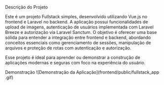 Descrição do Projeto

Este é um projeto Fullstack simples, desenvolvido utilizando Vue.js no frontend e Laravel no backend. A aplicação possui funcionalidades de upload de imagens, autenticação de usuários implementada com Laravel Breeze e autorização via Laravel Sanctum. O objetivo é oferecer uma base sólida para entender a integração entre frontend e backend, abordando conceitos essenciais como gerenciamento de sessões, manipulação de arquivos e proteção de rotas com autenticação e autorização.

Esse projeto é ideal para aprender ou demonstrar a construção de aplicações modernas e seguras com foco na experiência do usuário.

Demonstração
![Demonstração da Aplicação](frontend/public/fullstack_app .gif)
